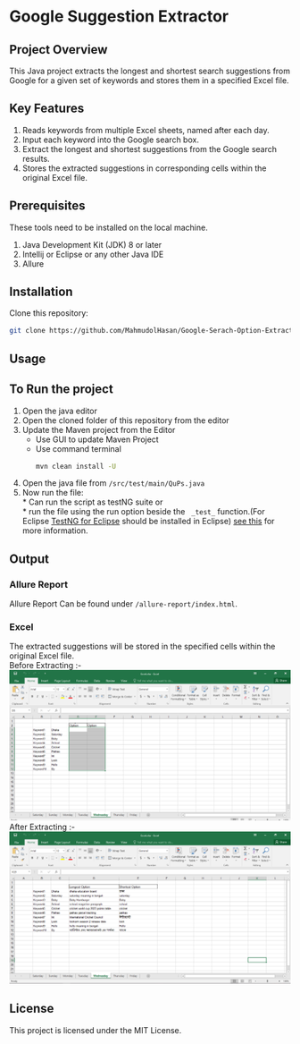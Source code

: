# Google Suggestion Extractor

## Project Overview

This Java project extracts the longest and shortest search suggestions from Google for a given set of keywords and stores them in a specified Excel file.

## Key Features

1. Reads keywords from multiple Excel sheets, named after each day.
2. Input each keyword into the Google search box.
3. Extract the longest and shortest suggestions from the Google search results.
4. Stores the extracted suggestions in corresponding cells within the original Excel file.

## Prerequisites
These tools need to be installed on the local machine.


1. Java Development Kit (JDK) 8 or later </br>
2. Intellij or Eclipse or any other Java IDE </br>
3. Allure 
## Installation

Clone this repository:
```Bash
git clone https://github.com/MahmudolHasan/Google-Serach-Option-Extractor-With-Selenium-And-TestNG.git
```
## Usage


## To Run the project

  1. Open the java editor
  2. Open the cloned folder of this repository from the editor
  3. Update the Maven project from the Editor
       * Use GUI to update Maven Project
       * Use command terminal
         ``` Bash
         mvn clean install -U
         ```
  4. Open the java file from  `/src/test/main/QuPs.java`  </br>
  5. Now run the file:  </br>
    * Can run the script as testNG suite or </br>
    * run the file using the run option beside the ` _test_`  function.(For Eclipse [TestNG for Eclipse](https://marketplace.eclipse.org/content/testng-eclipse) should be installed in Eclipse) [see this](https://www.guru99.com/install-testng-in-eclipse.html) for more information.

## Output
### Allure Report
Allure Report Can be found under `/allure-report/index.html`.

### Excel 
The extracted suggestions will be stored in the specified cells within the original Excel file.</br>
Before Extracting :- </br>
![Before Extraction](/Resources/before.png)
After Extracting :- </br>
![AfterExtraction](/Resources/after.png)



## License

This project is licensed under the MIT License.
